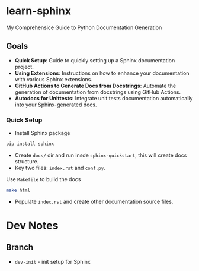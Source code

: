 # learn-sphinx
My Comprehensice Guide to Python Documentation Generation

## Goals

- **Quick Setup**: Guide to quickly setting up a Sphinx documentation project.
- **Using Extensions**: Instructions on how to enhance your documentation with various Sphinx extensions.
- **GitHub Actions to Generate Docs from Docstrings**: Automate the generation of documentation from docstrings using GitHub Actions.
- **Autodocs for Unittests**: Integrate unit tests documentation automatically into your Sphinx-generated docs.


### Quick Setup
- Install Sphinx package
```bash
pip install sphinx
```
- Create `docs/` dir and run insde `sphinx-quickstart`, this will create docs structure. 
- Key two files: `index.rst` and `conf.py`.

Use `Makefile` to build the docs
```bash
make html
```

- Populate `index.rst` and create other documentation source files.

# Dev Notes

## Branch
- `dev-init` - init setup for Sphinx